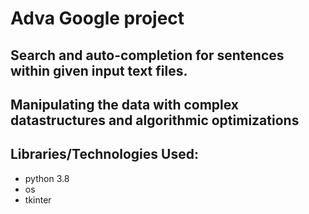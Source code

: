 # **Adva Google project**
## Search and auto-completion for sentences within given input text files. 
## Manipulating the data with complex datastructures and algorithmic optimizations

## Libraries/Technologies Used:
* python 3.8
* os
* tkinter
